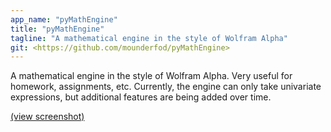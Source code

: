 ```yaml
---
app_name: "pyMathEngine"
title: "pyMathEngine"
tagline: "A mathematical engine in the style of Wolfram Alpha"
git: <https://github.com/mounderfod/pyMathEngine>
---
```


A mathematical engine in the style of Wolfram Alpha.
Very useful for homework, assignments, etc.
Currently, the engine can only take univariate expressions, but additional features are being added over time.

[(view screenshot)](https://cdn.discordapp.com/attachments/838048982873538572/1131593838285295637/image.png)